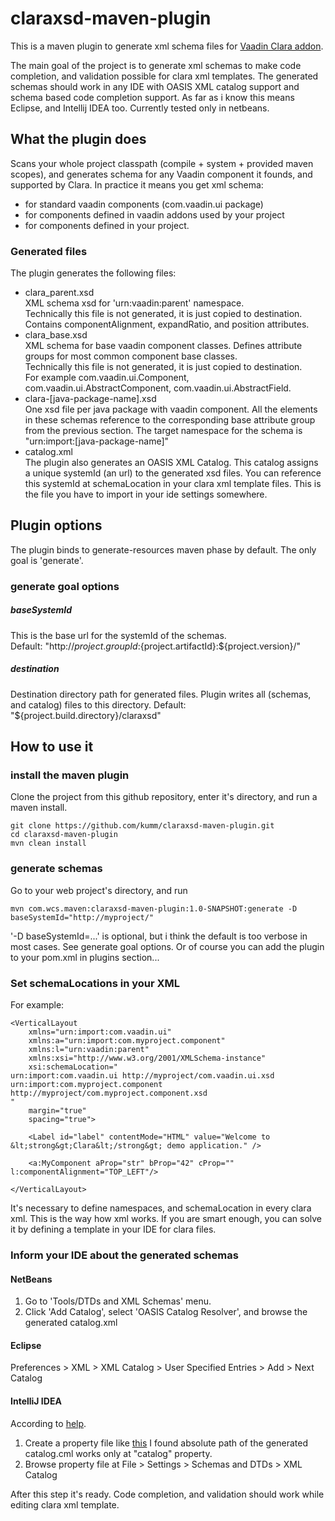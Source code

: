 # claraxsd-maven-plugin

This is a maven plugin to generate xml schema files for [Vaadin Clara addon](https://vaadin.com/directory#addon/clara:vaadin).

The main goal of the project is to generate xml schemas to make code completion, and validation possible for clara xml templates. The generated schemas should work in any IDE with OASIS XML catalog support and schema based code completion support. As far as i know this means Eclipse, and Intellij IDEA too. Currently tested only in netbeans.

## What the plugin does

Scans your whole project classpath (compile + system + provided maven scopes), and generates schema for any Vaadin component it founds, and supported by Clara.
In practice it means you get xml schema: 

- for standard vaadin components (com.vaadin.ui package)
- for components defined in vaadin addons used by your project
- for components defined in your project.

### Generated files

The plugin generates the following files:

- clara_parent.xsd  
XML schema xsd for 'urn:vaadin:parent' namespace.  
Technically this file is not generated, it is just copied to destination.  
Contains componentAlignment, expandRatio, and position attributes.  
- clara_base.xsd  
XML schema for base vaadin component classes. Defines attribute groups for most common component base classes.  
Technically this file is not generated, it is just copied to destination.  
For example com.vaadin.ui.Component, com.vaadin.ui.AbstractComponent, com.vaadin.ui.AbstractField.
- clara-[java-package-name].xsd  
One xsd file per java package with vaadin component. 
All the elements in these schemas reference to the corresponding base attribute group from the previous section. 
The target namespace for the schema is "urn:import:[java-package-name]"
- catalog.xml  
The plugin also generates an OASIS XML Catalog. 
This catalog assigns a unique systemId (an url) to the generated xsd files. You can reference this systemId at schemaLocation in your clara xml template files.
This is the file you have to import in your ide settings somewhere.

## Plugin options

The plugin binds to generate-resources maven phase by default. The only goal is 'generate'.

### generate goal options

##### baseSystemId

This is the base url for the systemId of the schemas.  
Default: "http://${project.groupId}:${project.artifactId}:${project.version}/"

##### destination

Destination directory path for generated files. Plugin writes all (schemas, and catalog) files to this directory.
Default: "${project.build.directory}/claraxsd"

## How to use it

### install the maven plugin
Clone the project from this github repository, enter it's directory, and run a maven install.
```
git clone https://github.com/kumm/claraxsd-maven-plugin.git
cd claraxsd-maven-plugin
mvn clean install
```

### generate schemas

Go to your web project's directory, and run 
```
mvn com.wcs.maven:claraxsd-maven-plugin:1.0-SNAPSHOT:generate -D baseSystemId="http://myproject/"
```
'-D baseSystemId=...' is optional, but i think the default is too verbose in most cases. See generate goal options.
Or of course you can add the plugin to your pom.xml in plugins section...

### Set schemaLocations in your XML

For example:
```
<VerticalLayout
    xmlns="urn:import:com.vaadin.ui"
    xmlns:a="urn:import:com.myproject.component"
    xmlns:l="urn:vaadin:parent"
    xmlns:xsi="http://www.w3.org/2001/XMLSchema-instance"
    xsi:schemaLocation="
urn:import:com.vaadin.ui http://myproject/com.vaadin.ui.xsd
urn:import:com.myproject.component http://myproject/com.myproject.component.xsd
"
    margin="true"
    spacing="true">

    <Label id="label" contentMode="HTML" value="Welcome to &lt;strong&gt;Clara&lt;/strong&gt; demo application." />

    <a:MyComponent aProp="str" bProp="42" cProp="" l:componentAlignment="TOP_LEFT"/>

</VerticalLayout>
```

It's necessary to define namespaces, and schemaLocation in every clara xml. This is the way how xml works. If you are smart enough, you can solve it by defining a template in your IDE for clara files.

### Inform your IDE about the generated schemas

#### NetBeans

1. Go to 'Tools/DTDs and XML Schemas' menu.
2. Click 'Add Catalog', select 'OASIS Catalog Resolver', and browse the generated catalog.xml

#### Eclipse

Preferences > XML > XML Catalog > User Specified Entries > Add > Next Catalog

#### IntelliJ IDEA

According to [help](http://www.jetbrains.com/idea/webhelp/xml-catalog.html).

1. Create a property file like [this](http://xerces.apache.org/xml-commons/components/resolver/tips.html#properties)
I found absolute path of the generated catalog.cml works only at "catalog" property.
2. Browse property file at File > Settings > Schemas and DTDs > XML Catalog

After this step it's ready. Code completion, and validation should work while editing clara xml template.
